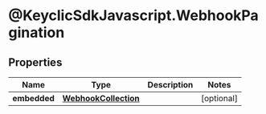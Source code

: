 # @KeyclicSdkJavascript.WebhookPagination

## Properties
Name | Type | Description | Notes
------------ | ------------- | ------------- | -------------
**embedded** | [**WebhookCollection**](WebhookCollection.md) |  | [optional] 


